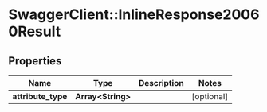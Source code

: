 # SwaggerClient::InlineResponse20060Result

## Properties
Name | Type | Description | Notes
------------ | ------------- | ------------- | -------------
**attribute_type** | **Array&lt;String&gt;** |  | [optional] 


